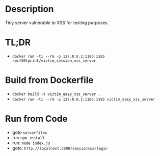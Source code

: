 # Description

Tiny server vulnerable to XSS for testing purposes.

# TL;DR

- `docker run -ti --rm -p 127.0.0.1:1185:1185 secf00tprint/victim_session_xss_server`

# Build from Dockerfile

- `docker build -t victim_easy_xss_server .`
- `docker run -ti --rm -p 127.0.0.1:1185:1185 victim_easy_xss_server`

# Run from Code

- goto `serverfiles`
- run `npm install`
- run: `node index.js`
- goto: `http://localhost:3000/sessionxss/login`
